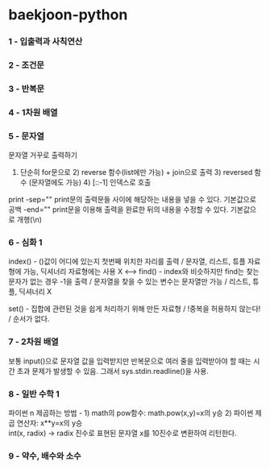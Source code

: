 # baekjoon-python
### 1 - 입출력과 사칙연산 
### 2 - 조건문
### 3 - 반복문
### 4 - 1차원 배열
### 5 - 문자열

문자열 거꾸로 출력하기 
1) 단순히 for문으로 2) reverse 함수(list에만 가능) + join으로 출력 3) reversed 함수 (문자열에도 가능) 4) [::-1] 인덱스로 호출

print
-sep="" print문의 출력문들 사이에 해당하는 내용을 넣을 수 있다. 기본값으로 공백
-end="" print문을 이용해 출력을 완료한 뒤의 내용을 수정할 수 있다. 기본값으로 개행(\n)

### 6 - 심화 1

index() - ()값이 어디에 있는지 첫번째 위치한 자리를 출력 / 문자열, 리스트, 튜플 자료형에 가능, 딕셔너리 자료형에는 사용 X
<--> find() - index와 비슷하지만 find는 찾는 문자가 없는 경우 -1을 출력 / 문자열을 찾을 수 있는 변수는 문자열만 가능 / 리스트, 튜플, 딕셔너리 X

set() - 집합에 관련된 것을 쉽게 처리하기 위해 만든 자료형 / !중복을 허용하지 않는다! / 순서가 없다.

### 7 - 2차원 배열

보통 input()으로 문자열 값을 입력받지만 반복문으로 여러 줄을 입력받아야 할 때는 시간 초과 문제가 발생할 수 있음.
그래서 sys.stdin.readline()을 사용.

### 8 - 일반 수학 1

파이썬 n 제곱하는 방법 - 1) math의 pow함수: math.pow(x,y)=x의 y승 2) 파이썬 제곱 연산자: x**y=x의 y승 <br>
int(x, radix) -> radix 진수로 표현된 문자열 x를 10진수로 변환하여 리턴한다.

### 9 - 약수, 배수와 소수
